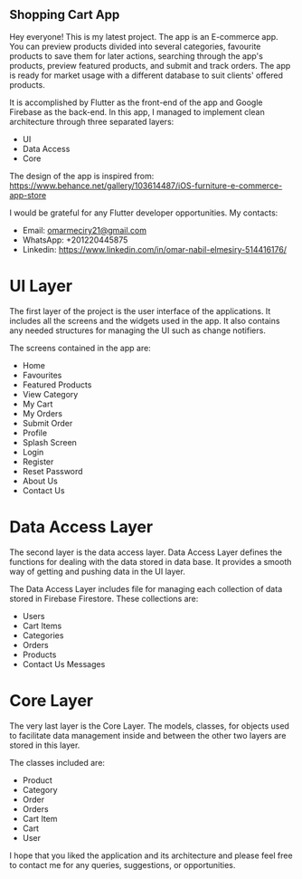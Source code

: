 ## Shopping Cart App

Hey everyone! This is my latest project. The app is an E-commerce app. You can preview products divided into several categories, favourite products to save them for later actions, searching through the app's products, preview featured products, and submit and track orders. The app is ready for market usage with a different database to suit clients' offered products.

It is accomplished by Flutter as the front-end of the app and Google Firebase as the back-end. In this app, I managed to implement clean architecture through three separated layers:
 
 - UI
 - Data Access
 - Core

 The design of the app is inspired from:
 https://www.behance.net/gallery/103614487/iOS-furniture-e-commerce-app-store

 I would be grateful for any Flutter developer opportunities. My contacts:
 - Email: omarmeciry21@gmail.com
 - WhatsApp: +201220445875
 - Linkedin: https://www.linkedin.com/in/omar-nabil-elmesiry-514416176/

# UI Layer
The first layer of the project is the user interface of the applications. It includes all the screens and the widgets used in the app. It also contains any needed structures for managing the UI such as change notifiers.

The screens contained in the app are:
- Home
- Favourites
- Featured Products
- View Category
- My Cart
- My Orders
- Submit Order
- Profile
- Splash Screen
- Login
- Register
- Reset Password
- About Us
- Contact Us

# Data Access Layer
The second layer is the data access layer. Data Access Layer defines the functions for dealing with the data stored in data base. It provides a smooth way of getting and pushing data in the UI layer.

The Data Access Layer includes file for managing each collection of data stored in Firebase Firestore. These collections are:
- Users
- Cart Items
- Categories
- Orders
- Products
- Contact Us Messages

# Core Layer
The very last layer is the Core Layer. The models, classes, for objects used to facilitate data management inside and between the other two layers are stored in this layer. 

The classes included are:
- Product
- Category
- Order
- Orders
- Cart Item
- Cart
- User

I hope that you liked the application and its architecture and please feel free to contact me for any queries, suggestions, or opportunities.